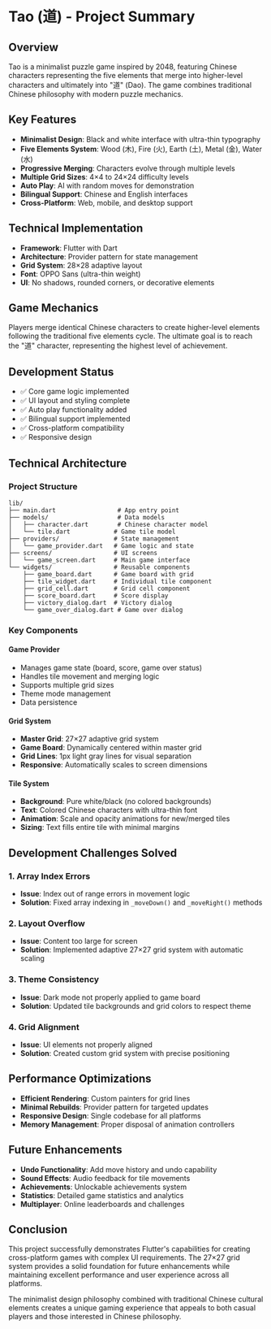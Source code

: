 # Tao (道) - Project Summary

## Overview
Tao is a minimalist puzzle game inspired by 2048, featuring Chinese characters representing the five elements that merge into higher-level characters and ultimately into "道" (Dao). The game combines traditional Chinese philosophy with modern puzzle mechanics.

## Key Features
- **Minimalist Design**: Black and white interface with ultra-thin typography
- **Five Elements System**: Wood (木), Fire (火), Earth (土), Metal (金), Water (水)
- **Progressive Merging**: Characters evolve through multiple levels
- **Multiple Grid Sizes**: 4×4 to 24×24 difficulty levels
- **Auto Play**: AI with random moves for demonstration
- **Bilingual Support**: Chinese and English interfaces
- **Cross-Platform**: Web, mobile, and desktop support

## Technical Implementation
- **Framework**: Flutter with Dart
- **Architecture**: Provider pattern for state management
- **Grid System**: 28×28 adaptive layout
- **Font**: OPPO Sans (ultra-thin weight)
- **UI**: No shadows, rounded corners, or decorative elements

## Game Mechanics
Players merge identical Chinese characters to create higher-level elements following the traditional five elements cycle. The ultimate goal is to reach the "道" character, representing the highest level of achievement.

## Development Status
- ✅ Core game logic implemented
- ✅ UI layout and styling complete
- ✅ Auto play functionality added
- ✅ Bilingual support implemented
- ✅ Cross-platform compatibility
- ✅ Responsive design

## Technical Architecture

### Project Structure
```
lib/
├── main.dart                 # App entry point
├── models/                   # Data models
│   ├── character.dart        # Chinese character model
│   └── tile.dart            # Game tile model
├── providers/               # State management
│   └── game_provider.dart   # Game logic and state
├── screens/                 # UI screens
│   └── game_screen.dart     # Main game interface
└── widgets/                 # Reusable components
    ├── game_board.dart      # Game board with grid
    ├── tile_widget.dart     # Individual tile component
    ├── grid_cell.dart       # Grid cell component
    ├── score_board.dart     # Score display
    ├── victory_dialog.dart  # Victory dialog
    └── game_over_dialog.dart # Game over dialog
```

### Key Components

#### Game Provider
- Manages game state (board, score, game over status)
- Handles tile movement and merging logic
- Supports multiple grid sizes
- Theme mode management
- Data persistence

#### Grid System
- **Master Grid**: 27×27 adaptive grid system
- **Game Board**: Dynamically centered within master grid
- **Grid Lines**: 1px light gray lines for visual separation
- **Responsive**: Automatically scales to screen dimensions

#### Tile System
- **Background**: Pure white/black (no colored backgrounds)
- **Text**: Colored Chinese characters with ultra-thin font
- **Animation**: Scale and opacity animations for new/merged tiles
- **Sizing**: Text fills entire tile with minimal margins

## Development Challenges Solved

### 1. Array Index Errors
- **Issue**: Index out of range errors in movement logic
- **Solution**: Fixed array indexing in `_moveDown()` and `_moveRight()` methods

### 2. Layout Overflow
- **Issue**: Content too large for screen
- **Solution**: Implemented adaptive 27×27 grid system with automatic scaling

### 3. Theme Consistency
- **Issue**: Dark mode not properly applied to game board
- **Solution**: Updated tile backgrounds and grid colors to respect theme

### 4. Grid Alignment
- **Issue**: UI elements not properly aligned
- **Solution**: Created custom grid system with precise positioning

## Performance Optimizations

- **Efficient Rendering**: Custom painters for grid lines
- **Minimal Rebuilds**: Provider pattern for targeted updates
- **Responsive Design**: Single codebase for all platforms
- **Memory Management**: Proper disposal of animation controllers

## Future Enhancements

- **Undo Functionality**: Add move history and undo capability
- **Sound Effects**: Audio feedback for tile movements
- **Achievements**: Unlockable achievements system
- **Statistics**: Detailed game statistics and analytics
- **Multiplayer**: Online leaderboards and challenges

## Conclusion

This project successfully demonstrates Flutter's capabilities for creating cross-platform games with complex UI requirements. The 27×27 grid system provides a solid foundation for future enhancements while maintaining excellent performance and user experience across all platforms.

The minimalist design philosophy combined with traditional Chinese cultural elements creates a unique gaming experience that appeals to both casual players and those interested in Chinese philosophy. 